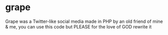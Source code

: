 # grape
Grape was a Twitter-like social media made in PHP by an old friend of mine &amp; me, you can use this code but PLEASE for the love of GOD rewrite it
